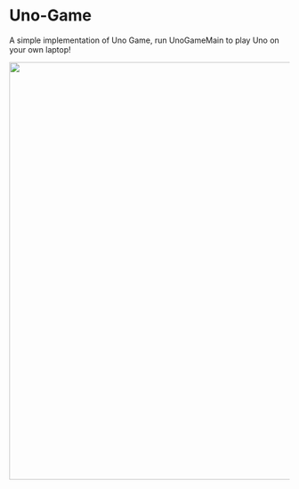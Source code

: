 # Uno-Game
A simple implementation of Uno Game, run UnoGameMain to play Uno on your own laptop!

<img src="https://raw.githubusercontent.com/celisun/Uno-Game/master/game.png" width="750">
